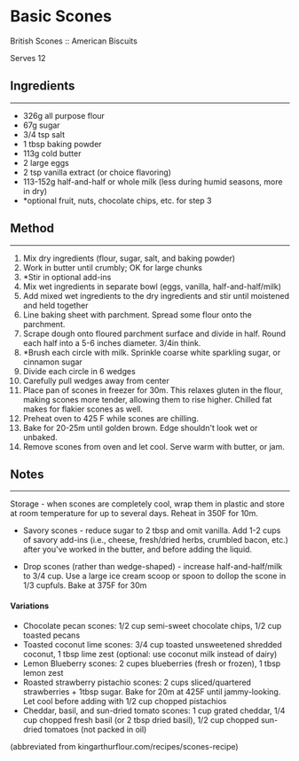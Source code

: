 # Basic Scones 

British Scones :: American Biscuits

Serves 12

## Ingredients
--------------
- 326g all purpose flour
- 67g sugar
- 3/4 tsp salt
- 1 tbsp baking powder
- 113g cold butter
- 2 large eggs
- 2 tsp vanilla extract (or choice flavoring)
- 113-152g half-and-half or whole milk (less during humid seasons, more in dry)
- *optional fruit, nuts, chocolate chips, etc. for step 3

## Method
---------
1. Mix dry ingredients (flour, sugar, salt, and baking powder)
2. Work in butter until crumbly; OK for large chunks
3. *Stir in optional add-ins
4. Mix wet ingredients in separate bowl (eggs, vanilla, half-and-half/milk)
5. Add mixed wet ingredients to the dry ingredients and stir until moistened and held together
6. Line baking sheet with parchment. Spread some flour onto the parchment.
7. Scrape dough onto floured parchment surface and divide in half. Round each half into a 5-6 inches diameter. 3/4in think.
8. *Brush each circle with milk. Sprinkle coarse white sparkling sugar, or cinnamon sugar
9. Divide each circle in 6 wedges
10. Carefully pull wedges away from center
11. Place pan of scones in freezer for 30m. This relaxes gluten in the flour, making scones more tender, allowing them to rise higher. Chilled fat makes for flakier scones as well.
12. Preheat oven to 425 F while scones are chilling.
13. Bake for 20-25m until golden brown. Edge shouldn't look wet or unbaked.
14. Remove scones from oven and let cool. Serve warm with butter, or jam.

## Notes
--------
Storage - when scones are completely cool, wrap them in plastic and store at room temperature for up to several days. Reheat in 350F for 10m.

* Savory scones - reduce sugar to 2 tbsp and omit vanilla. Add 1-2 cups of savory add-ins (i.e., cheese, fresh/dried herbs, crumbled bacon, etc.) after you've worked in the butter, and before adding the liquid.

* Drop scones (rather than wedge-shaped) - increase half-and-half/milk to 3/4 cup. Use a large ice cream scoop or spoon to dollop the scone in 1/3 cupfuls. Bake at 375F for 30m

#### Variations
- Chocolate pecan scones: 1/2 cup semi-sweet chocolate chips, 1/2 cup toasted pecans
- Toasted coconut lime scones: 3/4 cup toasted unsweetened shredded coconut, 1 tbsp lime zest (optional: use coconut milk instead of dairy)
- Lemon Blueberry scones: 2 cupes blueberries (fresh or frozen), 1 tbsp lemon zest
- Roasted strawberry pistachio scones: 2 cups sliced/quartered strawberries + 1tbsp sugar. Bake for 20m at 425F until jammy-looking. Let cool before adding with 1/2 cup chopped pistachios
- Cheddar, basil, and sun-dried tomato scones: 1 cup grated cheddar, 1/4 cup chopped fresh basil (or 2 tbsp dried basil), 1/2 cup chopped sun-dried tomatoes (not packed in oil)

(abbreviated from kingarthurflour.com/recipes/scones-recipe)
